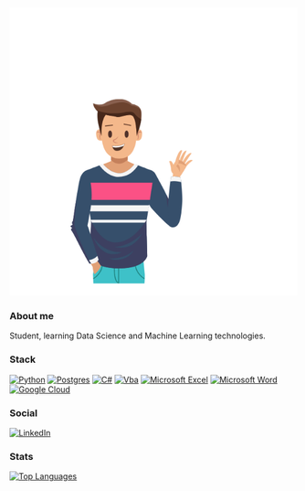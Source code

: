 <p align="center"><img src="https://github.com/EnterSub/entersub/blob/main/Hello.gif"></p>

### About me
Student, learning Data Science and Machine Learning technologies.

### Stack
[![Python](https://img.shields.io/badge/python-3670A0?style=for-the-badge&logo=python&logoColor=white)](https://github.com/EnterSub)
[![Postgres](https://img.shields.io/badge/postgres-%23316192?style=for-the-badge&logo=postgresql&logoColor=white)](https://github.com/EnterSub)
[![C#](https://img.shields.io/badge/c%23-green?style=for-the-badge&logo=c-sharp&logoColor=white)](https://github.com/EnterSub)
[![Vba](https://img.shields.io/badge/vba-9cf?style=for-the-badge&logo=vba&logoColor=white)](https://github.com/EnterSub)
[![Microsoft Excel](https://img.shields.io/badge/Microsoft_Excel-217346?style=for-the-badge&logo=microsoft-excel&logoColor=white)](https://github.com/EnterSub)
[![Microsoft Word](https://img.shields.io/badge/Microsoft_Word-2B579A?style=for-the-badge&logo=microsoft-word&logoColor=white)](https://github.com/EnterSub)
[![Google Cloud](https://img.shields.io/badge/GoogleCloud-9cf?style=for-the-badge&logo=google-cloud&logoColor=white)](https://github.com/EnterSub)

### Social
[![LinkedIn](https://img.shields.io/badge/linkedin-9cf?style=for-the-badge&logo=linkedin&logoColor=white)](https://github.com/EnterSub)

### Stats
[![Top Languages](https://github-readme-stats.vercel.app/api/top-langs/?username=entersub&layout=compact)](https://github.com/entersub)

